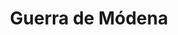 ﻿---
title: "Guerra de Módena"
permalink: periodes_580.html
layout: periode
dataInici: -44
dataFi: -43
sidebar: periodes
pares:
  - id: 8
    title: "República romana"
    dataInici: "(-509)"
    dataFi: "(-27)"

fills:
  - id: 581
    title: "Batalla del Foro de los Galos"
    dataInici: "(-43-04-14)"

jocsPrincipals:
jocsEscenaris:
jocsEpoca:
jocsEpocaEscenaris:
---
